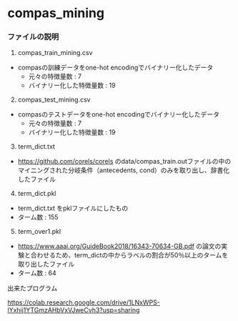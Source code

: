 # compas_mining

### ファイルの説明
1. compas_train_mining.csv
 - compasの訓練データをone-hot encodingでバイナリー化したデータ
   - 元々の特徴量数 : 7
   - バイナリー化した特徴量数 : 19
2. compas_test_mining.csv
- compasのテストデータをone-hot encodingでバイナリー化したデータ
  - 元々の特徴量数 : 7
  - バイナリー化した特徴量数 : 19
3. term_dict.txt
- https://github.com/corels/corels のdata/compas_train.outファイルの中のマイニングされた分岐条件（antecedents, cond）のみを取り出し、辞書化したファイル

4. term_dict.pkl
- term_dict.txt をpklファイルにしたもの
- ターム数 : 155

5. term_over1.pkl
- https://www.aaai.org/GuideBook2018/16343-70634-GB.pdf の論文の実験と合わせるため、term_dictの中からラベルの割合が50％以上のタームを取り出したファイル
- ターム数 : 64


出来たプログラム

https://colab.research.google.com/drive/1LNxWPS-lYxhij1YTGmzAHbVxVJweCvh3?usp=sharing 
